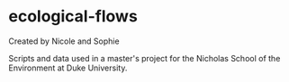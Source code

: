 # ecological-flows
Created by Nicole and Sophie

Scripts and data used in a master's project for the Nicholas School of the Environment at Duke University.
